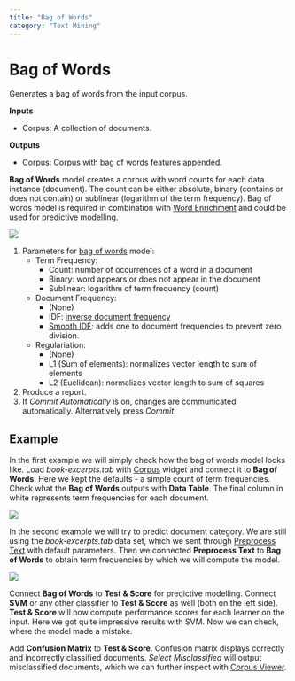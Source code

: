 ```yaml
---
title: "Bag of Words"
category: "Text Mining"
---
```

Bag of Words
============

Generates a bag of words from the input corpus.

**Inputs**

- Corpus: A collection of documents.

**Outputs**

- Corpus: Corpus with bag of words features appended.

**Bag of Words** model creates a corpus with word counts for each data instance (document). The count can be either absolute, binary (contains or does not contain) or sublinear (logarithm of the term frequency). Bag of words model is required in combination with [Word Enrichment](../wordenrichment/) and could be used for predictive modelling.

![](../images/Bag-of-Words-stamped.png)

1. Parameters for [bag of words](https://en.wikipedia.org/wiki/Tf%E2%80%93idf) model:
    - Term Frequency:
        - Count: number of occurrences of a word in a document
        - Binary: word appears or does not appear in the document
        - Sublinear: logarithm of term frequency (count)
    - Document Frequency:
        - (None)
        - IDF: [inverse document frequency](http://nlp.stanford.edu/IR-book/html/htmledition/inverse-document-frequency-1.html)
        - [Smooth IDF](http://scikit-learn.org/stable/modules/generated/sklearn.feature_extraction.text.TfidfTransformer.html): adds one to document frequencies to prevent zero division.
    - Regulariation:
        - (None)
        - L1 (Sum of elements): normalizes vector length to sum of elements
        - L2 (Euclidean): normalizes vector length to sum of squares
2. Produce a report.
3. If *Commit Automatically* is on, changes are communicated automatically. Alternatively press *Commit*.

Example
-------

In the first example we will simply check how the bag of words model looks like. Load *book-excerpts.tab* with [Corpus](../corpus-widget/) widget and connect it to **Bag of Words**. Here we kept the defaults - a simple count of term frequencies. Check what the **Bag of Words** outputs with **Data Table**. The final column in white represents term frequencies for each document.

![](../images/Bag-of-Words-Example1.png)

In the second example we will try to predict document category. We are still using the *book-excerpts.tab* data set, which we sent through [Preprocess Text](../preprocesstext/) with default parameters. Then we connected **Preprocess Text** to **Bag of Words** to obtain term frequencies by which we will compute the model.

![](../images/Bag-of-Words-Example2.png)

Connect **Bag of Words** to **Test & Score** for predictive modelling. Connect **SVM** or any other classifier to **Test & Score** as well (both on the left side). **Test & Score** will now compute performance scores for each learner on the input. Here we got quite impressive results with SVM. Now we can check, where the model made a mistake.

Add **Confusion Matrix** to **Test & Score**. Confusion matrix displays correctly and incorrectly classified documents. *Select Misclassified* will output misclassified documents, which we can further inspect with [Corpus Viewer](../corpusviewer/).
